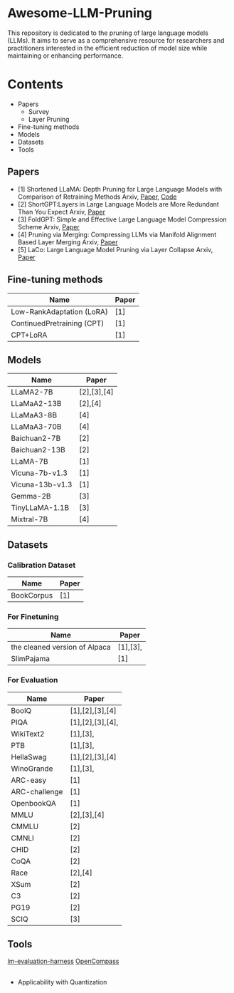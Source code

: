 # Awesome-LLM-Pruning

This repository is dedicated to the pruning of large language models (LLMs). It aims to serve as a comprehensive resource for researchers and practitioners interested in the efficient reduction of model size while maintaining or enhancing performance.

# Contents
- Papers
  - Survey
  - Layer Pruning
- Fine-tuning methods
- Models
- Datasets 
- Tools


## Papers


- [1] Shortened LLaMA: Depth Pruning for Large Language Models with Comparison of Retraining Methods
  Arxiv, [Paper](https://arxiv.org/pdf/2402.02834), [Code](https://github.com/Nota-NetsPresso/shortened-llm) 
- [2] ShortGPT:Layers in Large Language Models are More Redundant Than You Expect
  Arxiv, [Paper](https://arxiv.org/pdf/2403.03853)
- [3] FoldGPT: Simple and Effective Large Language Model Compression Scheme
  Arxiv, [Paper](https://arxiv.org/pdf/2407.00928)
- [4] Pruning via Merging: Compressing LLMs via Manifold Alignment Based Layer Merging
  Arxiv, [Paper](https://arxiv.org/pdf/2406.16330)
- [5] LaCo: Large Language Model Pruning via Layer Collapse
  Arxiv, [Paper](https://arxiv.org/pdf/2402.11187)

  
## Fine-tuning methods
| Name     | Paper         |
|----------|--------------|
| Low-RankAdaptation (LoRA)    | [1]   | 
| ContinuedPretraining (CPT)    | [1]   | 
| CPT+LoRA    | [1]   | 
 

## Models
| Name     | Paper         |
|----------|--------------|
| LLaMA2-7B    | [2],[3],[4]  | 
| LLaMaA2-13B      | [2],[4]    |
| LLaMaA3-8B      | [4]     |
| LLaMaA3-70B      | [4]     |
| Baichuan2-7B   |   [2]           |
| Baichuan2-13B   |   [2]           |
| LLaMA-7B    | [1]    | 
| Vicuna-7b-v1.3    | [1]    | 
| Vicuna-13b-v1.3    | [1]    | 
| Gemma-2B |  [3] |
| TinyLLaMA-1.1B |  [3] |
| Mixtral-7B      | [4]     |

## Datasets 
### Calibration Dataset
| Name     | Paper         |
|----------|--------------|
| BookCorpus   | [1]    | 

### For Finetuning
| Name     | Paper         |
|----------|--------------|
| the cleaned version of Alpaca  |   [1],[3],  |
| SlimPajama      |   [1]   |

### For Evaluation
| Name     | Paper         |
|----------|--------------|
| BoolQ   |  [1],[2],[3],[4]   | 
| PIQA    |    [1],[2],[3],[4], |
| WikiText2   |   [1],[3],  |
| PTB  |   [1],[3],  |
| HellaSwag |    [1],[2],[3],[4]  |
| WinoGrande |   [1],[3],   |
| ARC-easy |   [1]   |
| ARC-challenge |   [1]   |
| OpenbookQA |   [1]   |
| MMLU |   [2],[3],[4]  |
| CMMLU |   [2]   |
| CMNLI |   [2]   |
| CHID |   [2]   |
| CoQA |   [2]   |
| Race |   [2],[4]   |
| XSum |   [2]   |
| C3 |   [2]   |
| PG19 |   [2]   |
| SCIQ |   [3]   |

## Tools
[lm-evaluation-harness](https://github.com/EleutherAI/lm-evaluation-harness)
[OpenCompass](https://github.com/open-compass/opencompass)


## 
- Applicability with Quantization






